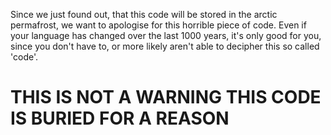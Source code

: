 Since we just found out, that this code will be stored in the arctic permafrost, we want to apologise for this horrible piece of code.
Even if your language has changed over the last 1000 years, it's only good for you, since you don't have to, or more likely aren't able to decipher this so called 'code'.

# THIS IS NOT A WARNING THIS CODE IS BURIED FOR A REASON